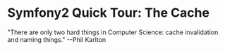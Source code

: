 Symfony2 Quick Tour: The Cache
==============================

"There are only two hard things in Computer Science: cache invalidation and
naming things." --Phil Karlton

